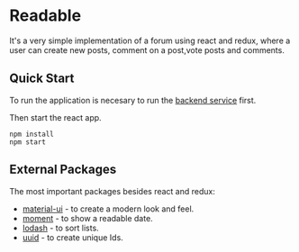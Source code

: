 
# Readable

It's a very simple implementation of a forum using react and redux, where a user can create new posts, comment on a post,vote posts and comments. 

## Quick Start

To run the application is necesary to run the [backend service](https://github.com/facebook/create-react-app/blob/next/README.md) first. 

Then start the react app. 

```
npm install
npm start
```  

## External Packages

The most important packages besides react and redux: 

* [material-ui](https://github.com/mui-org/material-ui) - to create a modern look and feel. 
* [moment](https://momentjs.com/) - to show a readable date.
* [lodash](https://lodash.com/) - to sort lists.
* [uuid](https://github.com/kelektiv/node-uuid) - to create unique Ids.


